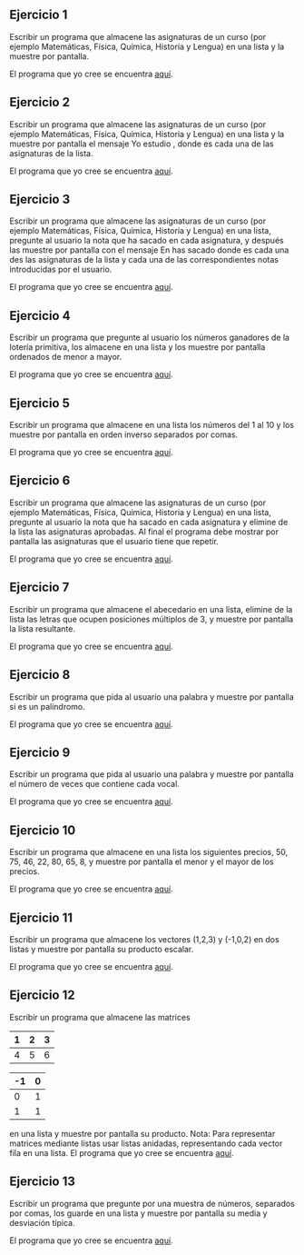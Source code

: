 Ejercicio 1
-----------

Escribir un programa que almacene las asignaturas de un curso (por ejemplo Matemáticas, Física, Química, Historia y Lengua) en una lista y la muestre por pantalla.

El programa que yo cree se encuentra [aquí](https://github.com/SyZeck/Ejercicios-de-Programacion-con-Python/tree/main/Listas%20y%20Tuplas/Ejercicio%201).

Ejercicio 2
-----------

Escribir un programa que almacene las asignaturas de un curso (por ejemplo Matemáticas, Física, Química, Historia y Lengua) en una lista y la muestre por pantalla el mensaje Yo estudio <asignatura>, donde <asignatura> es cada una de las asignaturas de la lista.

El programa que yo cree se encuentra [aquí]().

Ejercicio 3
-----------

Escribir un programa que almacene las asignaturas de un curso (por ejemplo Matemáticas, Física, Química, Historia y Lengua) en una lista, pregunte al usuario la nota que ha sacado en cada asignatura, y después las muestre por pantalla con el mensaje En <asignatura> has sacado <nota> donde <asignatura> es cada una des las asignaturas de la lista y <nota> cada una de las correspondientes notas introducidas por el usuario.

El programa que yo cree se encuentra [aquí]().

Ejercicio 4
-----------

Escribir un programa que pregunte al usuario los números ganadores de la lotería primitiva, los almacene en una lista y los muestre por pantalla ordenados de menor a mayor.

El programa que yo cree se encuentra [aquí]().

Ejercicio 5
-----------

Escribir un programa que almacene en una lista los números del 1 al 10 y los muestre por pantalla en orden inverso separados por comas.

El programa que yo cree se encuentra [aquí]().

Ejercicio 6
-----------

Escribir un programa que almacene las asignaturas de un curso (por ejemplo Matemáticas, Física, Química, Historia y Lengua) en una lista, pregunte al usuario la nota que ha sacado en cada asignatura y elimine de la lista las asignaturas aprobadas. Al final el programa debe mostrar por pantalla las asignaturas que el usuario tiene que repetir.

El programa que yo cree se encuentra [aquí]().

Ejercicio 7
-----------

Escribir un programa que almacene el abecedario en una lista, elimine de la lista las letras que ocupen posiciones múltiplos de 3, y muestre por pantalla la lista resultante.

El programa que yo cree se encuentra [aquí]().

Ejercicio 8
-----------

Escribir un programa que pida al usuario una palabra y muestre por pantalla si es un palíndromo.

El programa que yo cree se encuentra [aquí]().

Ejercicio 9
-----------

Escribir un programa que pida al usuario una palabra y muestre por pantalla el número de veces que contiene cada vocal.

El programa que yo cree se encuentra [aquí]().

Ejercicio 10
-----------

Escribir un programa que almacene en una lista los siguientes precios, 50, 75, 46, 22, 80, 65, 8, y muestre por pantalla el menor y el mayor de los precios.

El programa que yo cree se encuentra [aquí]().

Ejercicio 11
-----------

Escribir un programa que almacene los vectores (1,2,3) y (-1,0,2) en dos listas y muestre por pantalla su producto escalar.

El programa que yo cree se encuentra [aquí]().

Ejercicio 12
-----------

Escribir un programa que almacene las matrices
 
| 1 | 2 | 3 |
|---|---|---|
| 4 | 5 | 6 |


| -1 | 0  |
|----|----|
| 0  | 1  |
| 1  | 1  |

en una lista y muestre por pantalla su producto.
Nota: Para representar matrices mediante listas usar listas anidadas, representando cada vector fila en una lista.
El programa que yo cree se encuentra [aquí]().

Ejercicio 13
-----------

Escribir un programa que pregunte por una muestra de números, separados por comas, los guarde en una lista y muestre por pantalla su media y desviación típica.

El programa que yo cree se encuentra [aquí]().
